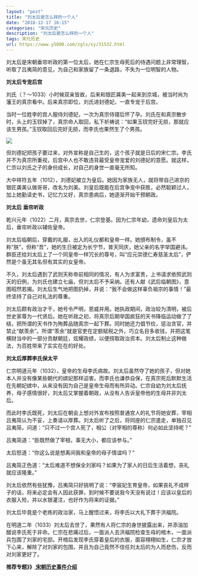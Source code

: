 ```yaml
---
layout: "post"
title: "刘太后是怎么样的一个人"
date: "2018-12-17 16:15"
categories: "宋元历史"
description: "刘太后是怎么样的一个人"
tags: 宋元历史
url: https://www.y5000.com/zgls/sy/31532.html
---
```






刘太后是宋朝垂帘听政的第一位太后，她在仁宗生母死后的待遇问题上非常理智，听取了吕夷简的意见，为自己和家族留了一条退路，不失为一位明智的人物。

**刘太后专宠后宫**

刘氏（？～1033）小时候双亲皆故，后来和银匠龚美一起来到京城，被当时尚为藩王的真宗看中。后来真宗即位，刘氏进封德妃，一直专宠于后宫。

当时一位姓李的宫人服侍刘德妃，一次为真宗侍寝后怀了孕。刘氏在和真宗散步时，头上的玉钗掉了，真宗命人取回，私下祈祷说：“如果玉钗完好无损，那就应该生男孩。”玉钗取回后完好无损，而李氏也果然生了个男孩。

![](https://img.y5000.com/uploads/allimg/180719/8-1PG913461K05.jpg)

但刘德妃把孩子要过来，对外宣称是自己生的，这个孩子就是日后的宋仁宗。李氏并不为真宗所重视，后宫中人也不敢违背最受皇帝宠爱的刘德妃的意愿。就这样，仁宗以刘氏之子的身份成长，对自己的身世一直毫无所知。

大中祥符五年（1012），刘德妃被立为皇后。她因为家族无人，就将带自己进京的银匠龚美认做哥哥，改名为刘美。刘皇后既能在后宫争宠中获胜，必然聪颖过人，加上她勤读史书，记忆力又好，真宗患病后，她逐渐开始干预朝政。

**刘太后** **垂帘听政**

乾兴元年（1022）二月，真宗去世，仁宗登基。因为仁宗年幼，遗命刘皇后为太后，垂帘听政以辅佐皇帝。

刘太后临朝后，穿戴的礼服，出入的礼仪都和皇帝一样。她颁布制令，虽不称“朕”，但称“吾”，她的生日被定为长宁节，普天同庆，她父亲的名字举国避讳。群臣还给刘太后上了一个同皇帝一样冗长的尊号，叫“应元崇德仁寿慈圣太后”，俨然是个虽无其名但有其实的女皇帝。

不久，刘太后遇到了武则天称帝前相同的情况，有人为求富贵，上书请求依照武则天的旧例，为刘氏也建立七庙，但刘太后不予采纳。还有人献《武后临朝图》，意图昭然若揭。刘太后生气地把图扔掉，并说：“我不会做这样辜负祖宗的事情！”最终坚持了自己对礼法的尊重。

刘太后颇有政治才干，她号令严明，恩威并用。她执政期间，政治较为清明，被后世史家尊为一代贤后。她在听政之初，将真宗后期举国疯狂的天书降临运动做了了结，把所谓的天书作为殉葬品随真宗一起下葬。同时她还力倡节俭，惩治贪官，并禁止“献羡余”。所谓“羡余”就是官吏在定额赋税之外，巧立名目多收钱，并把这笔横财当中的一部分贡献朝廷，炫耀政绩，以便捞取政治资本。刘太后制止这种做法，为百姓带来了实实在在的好处。

**刘太后厚葬李氏保太平**

仁宗明道元年（1032），皇帝的生母李氏病故。刘太后虽然夺了她的孩子，但对她本人并没有像某些朝代的嫔妃那样迫害。而李氏也谦恭自保，在真宗死后默默生活在先朝妃嫔中，从来没有因为自己是皇帝生母而有所异动。仁宗自幼为刘太后抚养，母子感情很好，刘太后又掌握着朝政，从没有人告诉皇帝他的生母并非刘太后。

而此时李氏既死，刘太后在朝会上想对外宣布按照普通宫人的礼节将她安葬，宰相吕夷简认为不妥，上奏请以厚葬。刘太后听了之后，将同座的仁宗遣走，单独召见吕夷简，问道：“只不过一个宫人死了，相公（对宰相的尊称）何必如此坚持呢？”

吕夷简道：“臣既然做了宰相，事无大小，都应该参与。”

太后怒道：“你这么说是想离间我和皇帝的母子情谊吗？”

吕夷简正色道：“太后难道不想保全刘家吗？如果为了家人的日后生活着想，丧礼就应该隆重。”

刘太后依然有些犹豫，吕夷简只好挑明了说：“李宸妃生育皇帝，如果丧礼不成样子的话，将来必定会有人因此获罪，到时候不要说我今天没有说过！应该以皇后的衣服入殓，并以水银灌注，也好作为将来的证据。”

刘太后毕竟是个老练的政治家，马上醒悟过来，将李氏以大礼下葬于洪福院。

在明道二年（1033）刘太后去世了，果然有人将仁宗的身世披露出来，并添油加醋说李氏死于非命。仁宗在悲痛过后，一面派人去洪福院检查生母的棺木，一面派兵包围了刘家的宅邸。开棺后发现李氏穿着皇后的衣服，面容栩栩如生，仁宗才放下心来，解除了对刘家的包围，并且为自己竟然不信任刘太后的为人而悲伤，反而对刘家更好了。

**推荐专题》》[ 宋朝历史事件介绍](https://www.y5000.com/zgls/sy/31553.html)**
